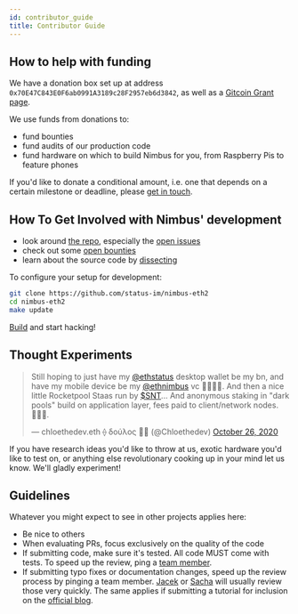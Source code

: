 ```yaml
---
id: contributor_guide
title: Contributor Guide
---
```


## How to help with funding

We have a donation box set up at address `0x70E47C843E0F6ab0991A3189c28F2957eb6d3842`, as well as a [Gitcoin Grant page](https://gitcoin.co/grants/137/nimbus-2/).

We use funds from donations to:

- fund bounties
- fund audits of our production code
- fund hardware on which to build Nimbus for you, from Raspberry Pis to feature phones

If you'd like to donate a conditional amount, i.e. one that depends on a certain milestone or deadline, please [get in touch](mailto:jacek@status.im).

## How To Get Involved with Nimbus' development 

- look around [the repo](https://github.com/status-im/nimbus-eth2), especially the [open issues](https://github.com/status-im/nimbus-eth2/issues)
- check out some [open bounties](https://gitcoin.co/explorer?keywords=nimbus&order_by=-web3_created)
- learn about the source code by [dissecting](https://github.com/status-im/nimbus-eth2/tree/master/tests)

To configure your setup for development:

```bash
git clone https://github.com/status-im/nimbus-eth2
cd nimbus-eth2
make update
```

[Build](/docs/eth2.html) and start hacking!

## Thought Experiments

<blockquote class="twitter-tweet"><p lang="en" dir="ltr">Still hoping to just have my <a href="https://twitter.com/ethstatus?ref_src=twsrc%5Etfw">@ethstatus</a> desktop wallet be my bn, and have my mobile device be my <a href="https://twitter.com/ethnimbus?ref_src=twsrc%5Etfw">@ethnimbus</a> vc 🤷🏽‍♀️😅. And then a nice little Rocketpool Staas run by <a href="https://twitter.com/search?q=%24SNT&amp;src=ctag&amp;ref_src=twsrc%5Etfw">$SNT</a>... And anonymous staking in &quot;dark pools&quot; build on application layer, fees paid to client/network nodes. 👌🏽😻.</p>&mdash; chloethedev.eth ⟠ δούλος 🏳️‍⚧️ (@Chloethedev) <a href="https://twitter.com/Chloethedev/status/1320710462032515072?ref_src=twsrc%5Etfw">October 26, 2020</a></blockquote> <script async src="https://platform.twitter.com/widgets.js" charset="utf-8"></script>

If you have research ideas you'd like to throw at us, exotic hardware you'd like to test on, or anything else revolutionary cooking up in your mind let us know. We'll gladly experiment!

## Guidelines

Whatever you might expect to see in other projects applies here:

- Be nice to others
- When evaluating PRs, focus exclusively on the quality of the code
- If submitting code, make sure it's tested. All code MUST come with tests. To speed up the review, ping a [team member](/docs/team).
- If submitting typo fixes or documentation changes, speed up the review process by pinging a team member. [Jacek](https://github.com/arnetheduck) or [Sacha](https://github.com/unixpi) will usually review those very quickly. The same applies if submitting a tutorial for inclusion on the [official blog](https://our.status.im/tag/nimbus).
